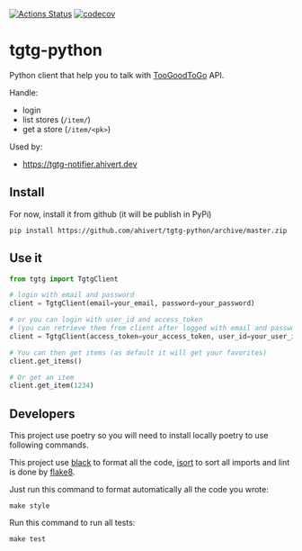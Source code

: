 [![Actions Status](https://github.com/ahivert/tgtg-python/workflows/CI/badge.svg)](https://github.com/ahivert/tgtg-python/actions)
[![codecov](https://codecov.io/gh/ahivert/tgtg-python/branch/master/graph/badge.svg)](https://codecov.io/gh/ahivert/tgtg-python)

# tgtg-python

Python client that help you to talk with [TooGoodToGo](https://toogoodtogo.com) API.

Handle:
- login
- list stores (`/item/`)
- get a store (`/item/<pk>`)

Used by:
- https://tgtg-notifier.ahivert.dev

## Install

For now, install it from github (it will be publish in PyPi)

```
pip install https://github.com/ahivert/tgtg-python/archive/master.zip
```

## Use it

```python
from tgtg import TgtgClient

# login with email and password
client = TgtgClient(email=your_email, password=your_password)

# or you can login with user_id and access_token
# (you can retrieve them from client after logged with email and password)
client = TgtgClient(access_token=your_access_token, user_id=your_user_id)

# You can then get items (as default it will get your favorites)
client.get_items()

# Or get an item
client.get_item(1234)

```

## Developers

This project use poetry so you will need to install locally poetry to use following
commands.

This project use [black](https://github.com/psf/black) to format all the code,
[isort](https://github.com/timothycrosley/isort) to sort all imports and
lint is done by [flake8](https://github.com/PyCQA/flake8).

Just run this command to format automatically all the code you wrote:
```
make style
```

Run this command to run all tests:
```
make test
```
